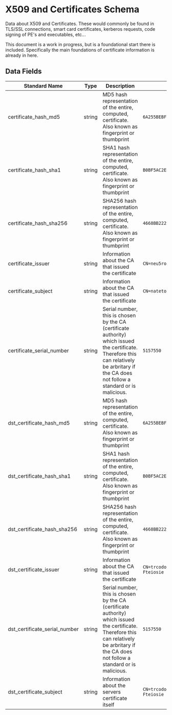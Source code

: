 # X509 and Certificates Schema
Data about X509 and Certificates. These would commonly be found in TLS/SSL connections, smart card certificates, kerberos requests, code signing of PE's and executables, etc...

This document is a work in progress, but is a foundational start there is included. Specifically the main foundations of certificate information is already in here.

## Data Fields
|Standard Name|Type|Description|Sample Value|
|---|---|---|---|
| certificate_hash_md5          | string | MD5 hash representation of the entire, computed, certificate. Also known as fingerprint or thumbprint                                                                                          | `6A255BEBF3DBCD13585538ED47DBAFD7`                                                            |
| certificate_hash_sha1         | string | SHA1 hash representation of the entire, computed, certificate. Also known as fingerprint or thumbprint                                                                                         | `B0BF5AC2E81BBF597FAD5F349FEEB32CAC449FA2`                                                    |
| certificate_hash_sha256       | string | SHA256 hash representation of the entire, computed, certificate. Also known as fingerprint or thumbprint                                                                                       | `4668BB2223FFB983A5F1273B9E3D9FA2C5CE4A0F1FB18CA5C1B285762020073C`                            |
| certificate_issuer            | string | Information about the CA that issued the certificate                                                                                                                                           | `CN=neu5ron.local,OU=Admin`                                                                   |
| certificate_subject           | string | Information about the CA that issued the certificate                                                                                                                                           | `CN=natetoken,OU=Admin,DC=neu5ron,DC=local`                                                   |
| certificate_serial_number     | string | Serial number, this is chosen by the CA (certificate authority) which issued the certificate. Therefore this can relatively be arbritary if the CA does not follow a standard or is malicious. | `5157550`                                                                                     |
| dst_certificate_hash_md5      | string | MD5 hash representation of the entire, computed, certificate. Also known as fingerprint or thumbprint                                                                                          | `6A255BEBF3DBCD13585538ED47DBAFD7`                                                            |
| dst_certificate_hash_sha1     | string | SHA1 hash representation of the entire, computed, certificate. Also known as fingerprint or thumbprint                                                                                         | `B0BF5AC2E81BBF597FAD5F349FEEB32CAC449FA2`                                                    |
| dst_certificate_hash_sha256   | string | SHA256 hash representation of the entire, computed, certificate. Also known as fingerprint or thumbprint                                                                                       | `4668BB2223FFB983A5F1273B9E3D9FA2C5CE4A0F1FB18CA5C1B285762020073C`                            |
| dst_certificate_issuer        | string | Information about the CA that issued the certificate                                                                                                                                           | `CN=trcodoretur.4Arentthetifth.viajes,OU=Is.ow pandme,O=Pthemide Fteiosie PSU,L=Nicosia,C=CY` |
| dst_certificate_serial_number | string | Serial number, this is chosen by the CA (certificate authority) which issued the certificate. Therefore this can relatively be arbritary if the CA does not follow a standard or is malicious. | `5157550`                                                                                     |
| dst_certificate_subject       | string | Information about the servers certificate itself                                                                                                                                               | `CN=trcodoretur.4Arentthetifth.viajes,OU=Is.ow pandme,O=Pthemide Fteiosie PSU,L=Nicosia,C=CY` |
